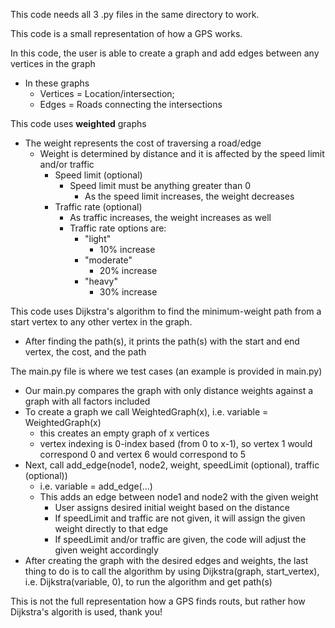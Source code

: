 This code needs all 3 .py files in the same directory to work.

This code is a small representation of how a GPS works.

In this code, the user is able to create a graph and add edges between any vertices in the graph
* In these graphs
  * Vertices = Location/intersection;
  * Edges = Roads connecting the intersections

This code uses **weighted** graphs
* The weight represents the cost of traversing a road/edge
  * Weight is determined by distance and it is affected by the speed limit and/or traffic
    * Speed limit (optional)
      * Speed limit must be anything greater than 0
        * As the speed limit increases, the weight decreases 
    * Traffic rate (optional)
      * As traffic increases, the weight increases as well 
      * Traffic rate options are:
        * "light"
          * 10% increase
        * "moderate"
          * 20% increase
        * "heavy"
          * 30% increase

This code uses Dijkstra's algorithm to find the minimum-weight path from a start vertex to any other vertex in the graph.
* After finding the path(s), it prints the path(s) with the start and end vertex, the cost, and the path

The main.py file is where we test cases (an example is provided in main.py)
* Our main.py compares the graph with only distance weights against a graph with all factors included
* To create a graph we call WeightedGraph(x), i.e. variable = WeightedGraph(x)
  * this creates an empty graph of x vertices
  * vertex indexing is 0-index based (from 0 to x-1), so vertex 1 would correspond 0 and vertex 6 would correspond to 5
* Next, call add_edge(node1, node2, weight, speedLimit (optional), traffic (optional))
  * i.e. variable = add_edge(...) 
  * This adds an edge between node1 and node2 with the given weight
    * User assigns desired initial weight based on the distance
    * If speedLimit and traffic are not given, it will assign the given weight directly to that edge
    * If speedLimit and/or traffic are given, the code will adjust the given weight accordingly
* After creating the graph with the desired edges and weights, the last thing to do is to call the algorithm by using Dijkstra(graph, start_vertex), i.e. Dijkstra(variable, 0), to run the algorithm and get path(s)

This is not the full representation how a GPS finds routs, but rather how Dijkstra's algorith is used, thank you!
